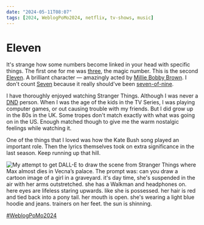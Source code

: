 ```yaml
---
date: "2024-05-11T08:07"
tags: [2024, WeblogPoMo2024, netflix, tv-shows, music]
---
```


# Eleven
<!-- truncate -->

It's strange how some numbers become linked in your head with specific things. The first one for me was [three](https://stollerys.co.uk/2024/05/three), the magic number. This is the second [Eleven](https://strangerthings.fandom.com/wiki/Eleven). A brilliant character — amazingly acted by [Millie Bobby Brown](https://en.m.wikipedia.org/wiki/Millie_Bobby_Brown). I don't count [Seven](https://stollerys.co.uk/2024/05/seven) because it really should've been [seven-of-nine](https://en.wikipedia.org/wiki/Seven_of_Nine). 

I have thoroughly enjoyed watching Stranger Things. Although I was never a [DND](https://dnd.wizards.com/) person. When I was the age of the kids in the TV Series, I was playing computer games, or out causing trouble with my friends. But I did grow up in the 80s in the UK. Some tropes don't match exactly with what was going on in the US. Enough matched though to give me the warm nostalgic feelings while watching it. 

One of the things that I loved was how the Kate Bush song played an important role. Then the lyrics themselves took on extra significance in the last season. Keep running up that hill. 

![My attempt to get DALL-E to draw the scene from Stranger Things where Max almost dies in Vecna’s palace. The prompt was: can you draw a cartoon image of a girl in a graveyard. it's day time, she's suspended in the air with her arms outstretched. she has a Walkman and headphones on. here eyes are lifeless staring upwards. like she is possessed. her hair is red and tied back into a pony tail. her mouth is open. she's wearing a light blue hoodie and jeans. trainers on her feet. the sun is shinning.](https://cdn.some.pics/phils/663f26bb3ef2c.jpg)

[#WeblogPoMo2024](https://weblog.anniegreens.lol/weblog-posting-month-2024)